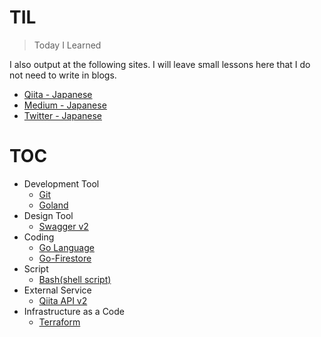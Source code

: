 # TIL
> Today I Learned

I also output at the following sites.
I will leave small lessons here that I do not need to write in blogs.

* [Qiita - Japanese](https://qiita.com/laqiiz)
* [Medium - Japanese](https://medium.com/@laqiiz)
* [Twitter - Japanese](https://twitter.com/laqiiz)


# TOC

* Development Tool
  * [Git](git.md)
  * [Goland](goland.md)
* Design Tool
  * [Swagger v2](swagger-v2.md)
* Coding
  * [Go Language](golang.md)
  * [Go-Firestore](go-firestore.md)
* Script
  * [Bash(shell script)](bash.md)
* External Service
  * [Qiita API v2](qiita_api.md)
* Infrastructure as a Code
  * [Terraform](terraform.md)

